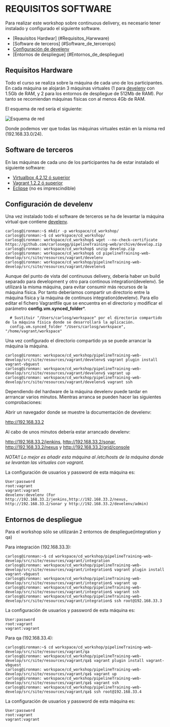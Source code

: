 REQUISITOS SOFTWARE
===================

Para realizar este workshop sobre continuous delivery, es necesario
tener instalado y configurado el siguiente software.

* [Reauisitos Hardwar] (#Requisitos_Harwware)
* [Software de terceros] (#Software_de_tercerops)
* [Configuración de develenv](#Configuración_de_develenv)
* [Entornos de despliegue] (#Entornos_de_despliegue)

Requisitos Hardware
-------------------

Todo el curso se realiza sobre la máquina de cada uno de los participantes. En
cada máquina se alojarán 3 máquinas virtuales (1 para 
[develenv](http://develenv.softwaresano.com) con 1.5Gb de RAM, y 2 para 
los entornos de despliegue de 512Mb de RAM). 
Por tanto se recomiendan máquinas físicas con al menos 4Gb de RAM.

El esquema de red sería el siguiente:

![Esquema de red](./img/training/DisenoDeRed.png "Esquema de red")

Donde podemos ver que todas las máquinas virtuales están en la misma red (192.168.33.0/24).

Software de terceros
--------------------

En las máquinas de cada uno de los participantes ha de estar instalado el siguiente
software:

* [Virtualbox 4.2.12 ó superior](https://www.virtualbox.org/wiki/Downloads)
* [Vagrant 1.2.2 ó superior](http://downloads.vagrantup.com/tags/v1.2.2)
* [Eclipse](http://www.eclipse.org/downloads/) (no es imprescindible)

Configuración de develenv
-------------------------

Una vez instalado todo el software de terceros se ha de levantar la máquina
virtual que contiene [develenv](http://develenv.softwaresano.com).

```
carlosg@ironman:~$ mkdir -p workspace/cd_workshop/
carlosg@ironman:~$ cd workspace/cd_workshop/
carlosg@ironman: workspace/cd_workshop$ wget --no-check-certificate https://github.com/carlosegg/pipelineTraining-web/archive/develop.zip
carlosg@ironman: workspace/cd_workshop$ unzip develop.zip 
carlosg@ironman: workspace/cd_workshop$ cd pipelineTraining-web-develop/src/site/resources/vagrant/develenv 
carlosg@ironman: workspace/cd_workshop/pipelineTraining-web-develop/src/site/resources/vagrant/develenv$
```

Aunque del punto de vista del continuous delivery, debería haber un build separado
para development y otro para continous integration(develenv). Se utilizará la misma máquina, para evitar consumir
más recursos de la máquina física. Por tanto deberíamos compartir un directorio entre
la máquina física y la máquina de continuos integration(develenv). Para ello editar
el fichero Vagrantfile que se encuentra en el directorio y modificar el parámetro 
**config.vm.synced_folder***. 

```
  # Sustituir "/Users/carlosg/workspace" por el directorio compartido de la máquina física donde se desarrollará la aplicación.
  config.vm.synced_folder "/Users/carlosg/workspace", "/home/vagrant/workspace"
```

Una vez configurado el directorio compartido ya se puede arrancar la máquina la máquina.

```
carlosg@ironman: workspace/cd_workshop/pipelineTraining-web-develop/src/site/resources/vagrant/develenv$ vagrant plugin install vagrant-vbguest
carlosg@ironman: workspace/cd_workshop/pipelineTraining-web-develop/src/site/resources/vagrant/develenv$ vagrant up
carlosg@ironman: workspace/cd_workshop/pipelineTraining-web-develop/src/site/resources/vagrant/develenv$ vagrant ssh 
```

Dependiendo del hardware de la máquina develenv puede tardar en arrrancar varios
minutos. Mientras arranca se pueden hacer las siguientes comprobaciones:

Abrir un navegador donde se muestre la documentación de develenv:

http://192.168.33.2

Al cabo de unos minutos debería estar arrancado develenv:

http://192.168.33.2/jenkins, http://192.168.33.2/sonar, http://192.168.33.2/nexus
y http://192.168.33.2/grid/console

*NOTA!!* _Lo mejor es añadir esta máquina al /etc/hosts de la máquina donde se levantan las virtuales con vagrant._

La configuración de usuarios y password de esta máquina es:

```
User:password
root:vagrant
vagrant:vagrant
develenv:develenv (For http://192.168.33.2/jenkins,http://192.168.33.2/nexus,
http://192.168.33.2/sonar y http://192.168.33.2/develenv/admin)
```

Entornos de despliegue
----------------------

Para el workshop sólo se utilizarán 2 entornos de despliegue(integration y qa)

Para integración (192.168.33.3):

```
carlosg@ironman:~$ cd workspace/cd_workshop/pipelineTraining-web-develop/src/site/resources/vagrant/integration
carlosg@ironman: workspace/cd_workshop/pipelineTraining-web-develop/src/site/resources/vagrant/integration$ vagrant plugin install vagrant-vbguest
carlosg@ironman: workspace/cd_workshop/pipelineTraining-web-develop/src/site/resources/vagrant/integration$ vagrant up
carlosg@ironman: workspace/cd_workshop/pipelineTraining-web-develop/src/site/resources/vagrant/integration$ vagrant ssh
carlosg@ironman: workspace/cd_workshop/pipelineTraining-web-develop/src/site/resources/vagrant/integration$ ssh root@192.168.33.3
```

La configuración de usuarios y password de esta máquina es:

```
User:password
root:vagrant
vagrant:vagrant
```

Para qa (192.168.33.4):

```
carlosg@ironman:~$ cd workspace/cd_workshop/pipelineTraining-web-develop/src/site/resources/vagrant/qa
carlosg@ironman: workspace/cd_workshop/pipelineTraining-web-develop/src/site/resources/vagrant/qa$ vagrant plugin install vagrant-vbguest
carlosg@ironman: workspace/cd_workshop/pipelineTraining-web-develop/src/site/resources/vagrant/qa$ vagrant up
carlosg@ironman: workspace/cd_workshop/pipelineTraining-web-develop/src/site/resources/vagrant/qa$ vagrant ssh
carlosg@ironman: workspace/cd_workshop/pipelineTraining-web-develop/src/site/resources/vagrant/qa$ ssh root@192.168.33.4
```

La configuración de usuarios y password de esta máquina es:

```
User:password
root:vagrant
vagrant:vagrant
```